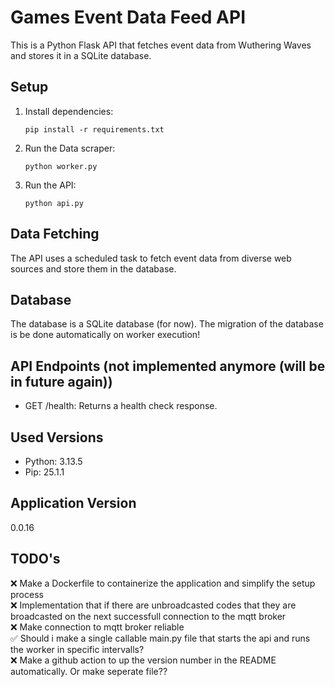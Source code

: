 # Games Event Data Feed API

This is a Python Flask API that fetches event data from Wuthering Waves and stores it in a SQLite database.

## Setup

1. Install dependencies:
   ```
   pip install -r requirements.txt
   ```

3. Run the Data scraper:
   ```
   python worker.py
   ```

3. Run the API:
   ```
   python api.py
   ```

## Data Fetching

The API uses a scheduled task to fetch event data from diverse web sources and store them in the database.

## Database

The database is a SQLite database (for now).
The migration of the database is be done automatically on worker execution!

## API Endpoints (not implemented anymore (will be in future again))

- GET /health: Returns a health check response.

## Used Versions

- Python: 3.13.5
- Pip: 25.1.1

## Application Version

<!--the last number is the number of commits made till now in this branch - how can i make it that it counts from a specific commit again from 0? -->
0.0.16

## TODO's
❌ Make a Dockerfile to containerize the application and simplify the setup process\
❌ Implementation that if there are unbroadcasted codes that they are broadcasted on the next successfull connection to the mqtt broker\
❌ Make connection to mqtt broker reliable\
✅ Should i make a single callable main.py file that starts the api and runs the worker in specific intervalls?\
❌ Make a github action to up the version number in the README automatically. Or make seperate file??